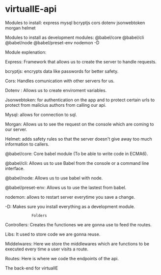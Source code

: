 # virtualIE-api
Modules to install:
express mysql bcryptjs cors dotenv jsonwebtoken morgan helmet

Modules to install as development modules:
@babel/core @babel/cli @babel/node @babel/preset-env nodemon -D

Module explenation:

Express: Framework that allows us to create the server to handle requests.

bcryptjs: encrypts data like passwords for better safety.

Cors: Handles comunication with other servers for us.

Dotenv : Allows us to create enviroment variables.

Jsonwebtoken: for authentication on the app and to protect certain urls to protect from malicius authors from calling our api.

Mysql: allows for connection to sql.

Morgan: Allows us to see the request on the console which are coming to our server.

Helmet: adds safety rules so that the server doesn't give away too much information to callers.

@babel/core:  Core babel module (To be able to write code in ECMA6).

@babel/cli: Allows us to use Babel from the console or a command line interface.

@babel/node: Allows us to use babel with node.

@babel/preset-env: Allows us to use the lastest from babel.

nodemon: allows to restart server everytime you save a change.

-D: Makes sure you install everything as a development module.


                Folders

Controllers: Creates the functiones we are gonna use to feed the routes.

Libs: It used to store code we are gonna reuse.

Middelwares: Here we store the middlewares which are functions to be executed every time a user visits a route.

Routes: Here is where we code the endpoints of the api.




The back-end for virtualIE
